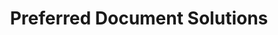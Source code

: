 ---
title: "Preferred Document Solutions"
url: /colorado-springs/preferred-document-solutions/
shop: shop
---